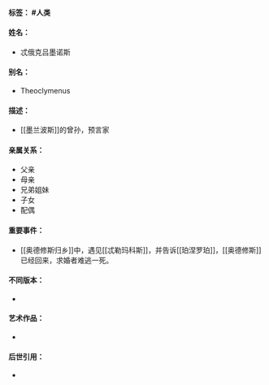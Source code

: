 #### 标签： #人类
#### 姓名：
- 忒俄克吕墨诺斯
#### 别名：
- Theoclymenus
#### 描述：
- [[墨兰波斯]]的曾孙，预言家
#### 亲属关系：
- 父亲
- 母亲
- 兄弟姐妹
- 子女
- 配偶
#### 重要事件：
- [[奥德修斯归乡]]中，遇见[[忒勒玛科斯]]，并告诉[[珀涅罗珀]]，[[奥德修斯]]已经回来，求婚者难逃一死。
#### 不同版本：
- 
#### 艺术作品：
- 
#### 后世引用：
- 